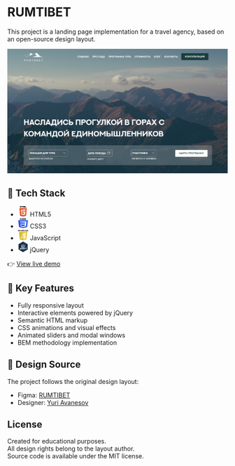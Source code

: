 # RUMTIBET

This project is a landing page implementation for a travel agency, based on an open-source design layout.

![project preview](./accets/preview.png)

## 🗻 Tech Stack

- <img src="./accets/icons/HTML5.png" width="24" height="24"> HTML5
- <img src="./accets/icons/CSS3.png" width="24" height="24"> CSS3
- <img src="./accets/icons/JS.png" width="24" height="24"> JavaScript
- <img src="./accets/icons/jquery.png" width="24" height="24"> jQuery

👉 [View live demo](https://gapeeve.github.io/rumTibet/)

## 🌅 Key Features

- Fully responsive layout
- Interactive elements powered by jQuery
- Semantic HTML markup
- CSS animations and visual effects
- Animated sliders and modal windows
- BEM methodology implementation

## 🌄 Design Source

The project follows the original design layout:

- Figma: [RUMTIBET](https://www.figma.com/design/NrPZZU8u1sLytOicIHcIAx/РумТибет?node-id=0-1&p=f&t=oseTYI7yfUk4Oyp6-0)
- Designer: [Yuri Avanesov](https://avanesov.pro/portfolio/rumtibet/)

## License

Created for educational purposes.  
All design rights belong to the layout author.  
Source code is available under the MIT license.